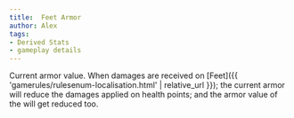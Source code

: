 ```yaml
---
title:  Feet Armor
author: Alex
tags:
- Derived Stats
- gameplay details
---                               
```






Current armor value. When damages are received on [Feet]({{ 'gamerules/rulesenum-localisation.html' | relative_url }}); the current armor will reduce the damages applied on health points; and the armor value of the will get reduced too.



